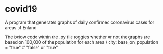 # covid19
A program that generates graphs of daily confirmed coronavirus cases for areas of Enland 

The below code within the .py file toggles whether or not the graphs are based on 100,000 of the population for each area / city:
base_on_population = "true"  # "false" or "true"
